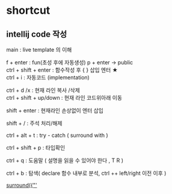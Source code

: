 # shortcut

## intellij code 작성  
main                  : live template 의 이해     

f + enter : fun(초성 후에 자동생성)  p + enter -> public  
ctrl + shift + enter     : 함수작성 후 { } 삽입 엔터 ★   
ctrl + i : 자동코드 (implementation)  

ctrl + d /x              : 현재 라인 복사 /삭제   
ctrl + shift + up/down  : 현재 라인 코드위아래 이동  

shift + enter           : 현재라인 손상없이 엔터 삽입

shift + /               : 주석 처리/해제
  
ctrl + alt + t         : try - catch ( surround with )

ctrl + shift + p : 타입확인

ctrl + q : 도움말 ( 설명을 읽을 수 있어야 한다 , T R )

ctrl + b : 탐색( declare 함수 내부로 분석, ctrl ++ left/right 이전 이후 )

[surround({"'](https://www.jetbrains.com/idea/guide/tips/surround-with-brackets-quotes/)    



